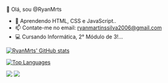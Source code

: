 👋 Olá, sou @RyanMrts

- 📝 Aprendendo HTML, CSS e JavaScript..
- 📫 Contate-me no email: ryanmartinssilva2006@gmail.com
- 💻 Cursando Informática, 2° Módulo de 3!...

[![RyanMrts' GitHub stats](https://github-readme-stats.vercel.app/api?username=ryanmrts&show_icons=true&theme=dark)](https://github.com/ryanmrts/github-readme-stats)

[![Top Languages](https://github-readme-stats.vercel.app/api/top-langs/?username=ryanmrts&theme=dark)](https://github.com/ryanmrts/github-readme-stats)

<div> 
  
  <a href="https://instagram.com/_ryan07rs" target="_blank"><img src="https://img.shields.io/badge/-Instagram-%23E4405F?style=for-the-badge&logo=instagram&logoColor=white" target="_blank"></a>
  <a href = "mailto:ryanmartinssilva2006@gmail.com"><img src="https://img.shields.io/badge/-Gmail-%23333?style=for-the-badge&logo=gmail&logoColor=white" target="_blank"></a>
</div>
